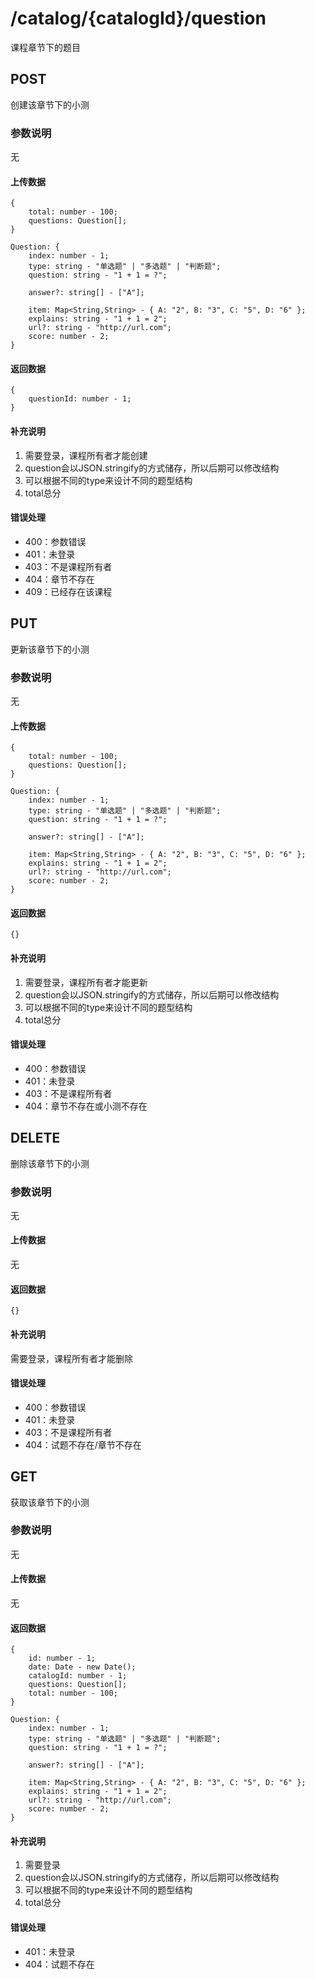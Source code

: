 # /catalog/{catalogId}/question
课程章节下的题目


## POST
创建该章节下的小测
### 参数说明
无
#### 上传数据
```
{
    total: number - 100;
    questions: Question[];
}
```
```
Question: {
    index: number - 1;
    type: string - "单选题" | "多选题" | "判断题";
    question: string - "1 + 1 = ?";
    
    answer?: string[] - ["A"];
    
    item: Map<String,String> - { A: "2", B: "3", C: "5", D: "6" };
    explains: string - "1 + 1 = 2";
    url?: string - "http://url.com";
    score: number - 2;
}
```
#### 返回数据
```
{
    questionId: number - 1;
}
```
#### 补充说明
1. 需要登录，课程所有者才能创建
2. question会以JSON.stringify的方式储存，所以后期可以修改结构
3. 可以根据不同的type来设计不同的题型结构
4. total总分

#### 错误处理
* 400：参数错误
* 401：未登录
* 403：不是课程所有者
* 404：章节不存在
* 409：已经存在该课程


## PUT
更新该章节下的小测
### 参数说明
无
#### 上传数据
```
{
    total: number - 100;
    questions: Question[];
}
```
```
Question: {
    index: number - 1;
    type: string - "单选题" | "多选题" | "判断题";
    question: string - "1 + 1 = ?";
    
    answer?: string[] - ["A"];
    
    item: Map<String,String> - { A: "2", B: "3", C: "5", D: "6" };
    explains: string - "1 + 1 = 2";
    url?: string - "http://url.com";
    score: number - 2;
}
```
#### 返回数据
```
{}
```
#### 补充说明
1. 需要登录，课程所有者才能更新
2. question会以JSON.stringify的方式储存，所以后期可以修改结构
3. 可以根据不同的type来设计不同的题型结构
4. total总分

#### 错误处理
* 400：参数错误
* 401：未登录
* 403：不是课程所有者
* 404：章节不存在或小测不存在


## DELETE
删除该章节下的小测
### 参数说明
无
#### 上传数据
无
#### 返回数据
```
{}
```
#### 补充说明
需要登录，课程所有者才能删除

#### 错误处理
* 400：参数错误
* 401：未登录
* 403：不是课程所有者
* 404：试题不存在/章节不存在


## GET
获取该章节下的小测
### 参数说明
无
#### 上传数据
无
#### 返回数据
```
{
    id: number - 1;
    date: Date - new Date();
    catalogId: number - 1;
    questions: Question[];
    total: number - 100;
}
```
```
Question: {
    index: number - 1;
    type: string - "单选题" | "多选题" | "判断题";
    question: string - "1 + 1 = ?";
    
    answer?: string[] - ["A"];
    
    item: Map<String,String> - { A: "2", B: "3", C: "5", D: "6" };
    explains: string - "1 + 1 = 2";
    url?: string - "http://url.com";
    score: number - 2;
}
```
#### 补充说明
1. 需要登录
2. question会以JSON.stringify的方式储存，所以后期可以修改结构
3. 可以根据不同的type来设计不同的题型结构
4. total总分

#### 错误处理
* 401：未登录
* 404：试题不存在
